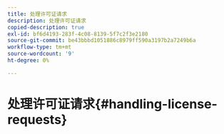 ```yaml
---
title: 处理许可证请求
description: 处理许可证请求
copied-description: true
exl-id: bf6d4193-283f-4c08-8139-5f7c2f3e2180
source-git-commit: be43bbbd1051886c8979ff590a3197b2a7249b6a
workflow-type: tm+mt
source-wordcount: '9'
ht-degree: 0%

---
```


# 处理许可证请求{#handling-license-requests}
